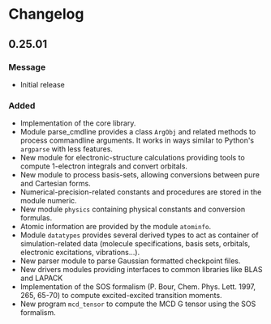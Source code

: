 # Changelog

## 0.25.01

### Message

- Initial release

### Added

- Implementation of the core library.
- Module parse_cmdline provides a class `ArgObj` and related methods to process commandline arguments.  It works in ways similar to Python's `argparse` with less features.
- New module for electronic-structure calculations providing tools to compute 1-electron integrals and convert orbitals.
- New module to process basis-sets, allowing conversions between pure and Cartesian forms.
- Numerical-precision-related constants and procedures are stored in the module numeric.
- New module `physics` containing physical constants and conversion formulas.
- Atomic information are provided by the module `atominfo`.
- Module `datatypes` provides several derived types to act as container of simulation-related data (molecule specifications, basis sets, orbitals, electronic excitations, vibrations...).
- New parser module to parse Gaussian formatted checkpoint files.
- New drivers modules providing interfaces to common libraries like BLAS and LAPACK
- Implementation of the SOS formalism (P. Bour, Chem. Phys. Lett. 1997, 265, 65-70) to compute excited-excited transition moments.
- New program `mcd_tensor` to compute the MCD G tensor using the SOS formalism.
